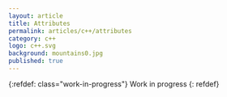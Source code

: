 ```yaml
---
layout: article
title: Attributes
permalink: articles/c++/attributes
category: c++
logo: c++.svg
background: mountains0.jpg
published: true
---
```


{:refdef: class="work-in-progress"}
Work in progress
{: refdef}
